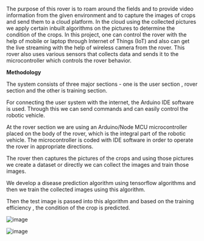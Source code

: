 The purpose of this rover is to roam around the fields and to provide video information from the given environment and to capture the images of crops and send them to a cloud platform. In the cloud using the collected pictures we apply certain inbuilt algorithms on the pictures to determine the condition of the crops. In this project, one can control the rover with the help of mobile or laptop through Internet of Things (IoT) and also can get the live streaming with the help of wireless camera from the rover. This rover also uses various sensors that collects data and sends it to the microcontroller which controls the rover behavior. 

**Methodology**

The system consists of three major sections - one is the user section , rover section and the other is training section.

For connecting the user system with the internet, the Arduino IDE software is used. Through this we can send commands and can easily control the robotic vehicle.

At the rover section we are using an Arduino/Node MCU microcontroller placed on the body of the rover, which is the integral part of the robotic vehicle. The microcontroller is coded with IDE software in order to operate the rover in appropriate directions.

The rover then captures the pictures of the crops and using those pictures we create a dataset or directly we can collect the images and train those images.

We develop a disease prediction algorithm using tensorflow algorithms and then we train the collected images using this algorithm.

Then the test image is passed into this algorithm and based on the training efficiency , the condition of the crop is predicted.

![image](https://github.com/user-attachments/assets/42a89720-582e-471f-8b07-557bc56dab4f)

![image](https://github.com/user-attachments/assets/9ceddef6-0c15-4c21-8ac7-4cb2f55adfd5)





